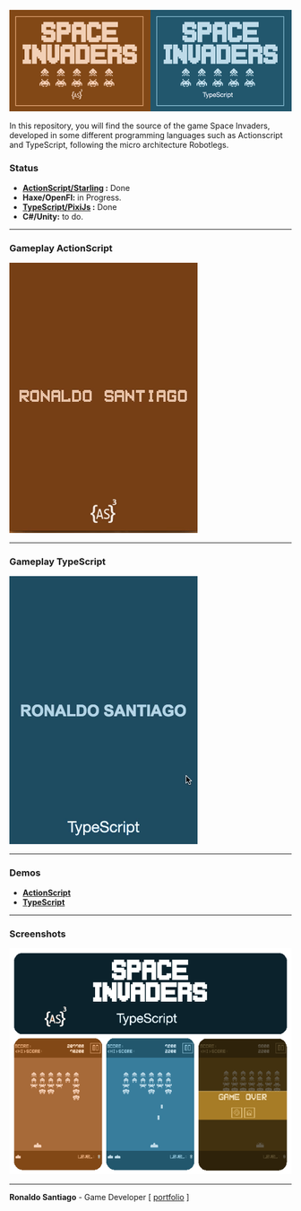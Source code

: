 ![cover](img_cover_space_invaders.png)

In this repository, you will find the source of the game Space Invaders, developed in some different programming languages such as Actionscript and TypeScript, following the micro architecture Robotlegs.

### Status

+ **[ActionScript/Starling](https://ronaldosetzer.github.io/portfolio/open_source/space_invaders_as/) :** Done
+ **Haxe/OpenFl:** in Progress.
+ **[TypeScript/PixiJs](https://ronaldosetzer.github.io/portfolio/open_source/space_invaders_ts/) :** Done
+ **C#/Unity:** to do.


* * *

### Gameplay ActionScript

![gif_as](gif_space_invaders_as_demo.gif)

* * *

### Gameplay TypeScript

![gif_ts](gif_space_invaders_ts_demo.gif)

* * *

### Demos
+ **[ActionScript](https://ronaldosetzer.github.io/portfolio/open_source/space_invaders_as/)**
+ **[TypeScript](https://ronaldosetzer.github.io/portfolio/open_source/space_invaders_ts/)**

* * *

### Screenshots
![screenshot01](img_game_space_invaders.png)

* * *

**Ronaldo Santiago**  - Game Developer [ [portfolio](https://ronaldosetzer.github.io/portfolio/) ]